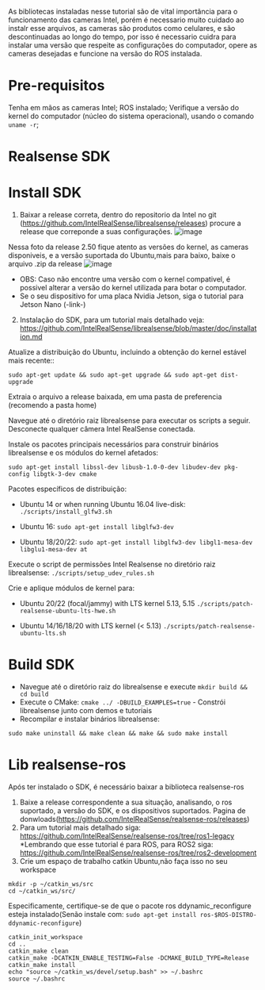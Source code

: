 As bibliotecas instaladas nesse tutorial são de vital importância para o funcionamento das cameras Intel, porém é necessario muito cuidado ao instalr esse arquivos,
as cameras são produtos como celulares, e são descontinuadas ao longo do tempo, por isso é necessario cuidra para instalar uma versão que respeite as configurações do
computador, opere as cameras desejadas e funcione na versão do ROS instalada.

# Pre-requisitos
Tenha em mãos as cameras Intel;
ROS instalado;
Verifique a versão do kernel do computador (núcleo do sistema operacional), usando o comando ```uname -r```;

# Realsense SDK
# Install SDK
1. Baixar a release correta, dentro do repositorio da Intel no git (https://github.com/IntelRealSense/librealsense/releases) procure a release que correponde a
suas configurações.
![image](https://github.com/julioGSabka/IEEE_OPEN_Tutorials/assets/99331176/459b52ab-eb1e-47fb-a46e-06dcac425c2b)

Nessa foto da release 2.50 fique atento as versões do kernel, as cameras disponiveis, e a versão suportada do Ubuntu,mais para baixo, baixe o arquivo .zip da release
![image](https://github.com/julioGSabka/IEEE_OPEN_Tutorials/assets/99331176/2e68eafd-a868-4cea-baea-c505324f4129)

* OBS: Caso não encontre uma versão com o kernel compativel, é possivel alterar a versão do kernel utilizada para botar o computador.
* Se o seu dispositivo for uma placa Nvidia Jetson, siga o tutorial para Jetson Nano (-link-)
2. Instalação do SDK, para um tutorial mais detalhado veja: https://github.com/IntelRealSense/librealsense/blob/master/doc/installation.md

Atualize a distribuição do Ubuntu, incluindo a obtenção do kernel estável mais recente::
```
sudo apt-get update && sudo apt-get upgrade && sudo apt-get dist-upgrade
```
Extraia o arquivo a release baixada, em uma pasta de preferencia (recomendo a pasta home)

Navegue até o diretório raiz librealsense para executar os scripts a seguir.
Desconecte qualquer câmera Intel RealSense conectada.

Instale os pacotes principais necessários para construir binários librealsense e os módulos do kernel afetados:

```sudo apt-get install libssl-dev libusb-1.0-0-dev libudev-dev pkg-config libgtk-3-dev cmake```

Pacotes específicos de distribuição:

  * Ubuntu 14 or when running Ubuntu 16.04 live-disk:
    ```./scripts/install_glfw3.sh```

  * Ubuntu 16:
    ```sudo apt-get install libglfw3-dev```

  * Ubuntu 18/20/22:
    ```sudo apt-get install libglfw3-dev libgl1-mesa-dev libglu1-mesa-dev at```
    
Execute o script de permissões Intel Realsense no diretório raiz librealsense:
```./scripts/setup_udev_rules.sh```

Crie e aplique módulos de kernel para:

 * Ubuntu 20/22 (focal/jammy) with LTS kernel 5.13, 5.15
    ```./scripts/patch-realsense-ubuntu-lts-hwe.sh```

 * Ubuntu 14/16/18/20 with LTS kernel (< 5.13)
    ```./scripts/patch-realsense-ubuntu-lts.sh```
# Build SDK
* Navegue até o diretório raiz do librealsense e execute
```mkdir build && cd build```
* Execute o CMake:
```cmake ../ -DBUILD_EXAMPLES=true``` - Constrói librealsense junto com demos e tutoriais
* Recompilar e instalar binários librealsense:

```sudo make uninstall && make clean && make && sudo make install```
# Lib realsense-ros
Após ter instalado o SDK, é necessário baixar a biblioteca realsense-ros
1. Baixe a release correspondente a sua situação, analisando, o ros suportado, a versão do SDK, e os dispositivos suportados.
Pagina de donwloads(https://github.com/IntelRealSense/realsense-ros/releases)
2. Para um tutorial mais detalhado siga: https://github.com/IntelRealSense/realsense-ros/tree/ros1-legacy
*Lembrando que esse tutorial é para ROS, para ROS2 siga: https://github.com/IntelRealSense/realsense-ros/tree/ros2-development
3. Crie um espaço de trabalho catkin Ubuntu,não faça isso no seu workspace
```
mkdir -p ~/catkin_ws/src
cd ~/catkin_ws/src/
```
Especificamente, certifique-se de que o pacote ros ddynamic_reconfigure esteja instalado(Senão instale com: ```sudo apt-get install ros-$ROS-DISTRO-ddynamic-reconfigure```)
```
catkin_init_workspace
cd ..
catkin_make clean
catkin_make -DCATKIN_ENABLE_TESTING=False -DCMAKE_BUILD_TYPE=Release
catkin_make install
echo "source ~/catkin_ws/devel/setup.bash" >> ~/.bashrc
source ~/.bashrc
```
